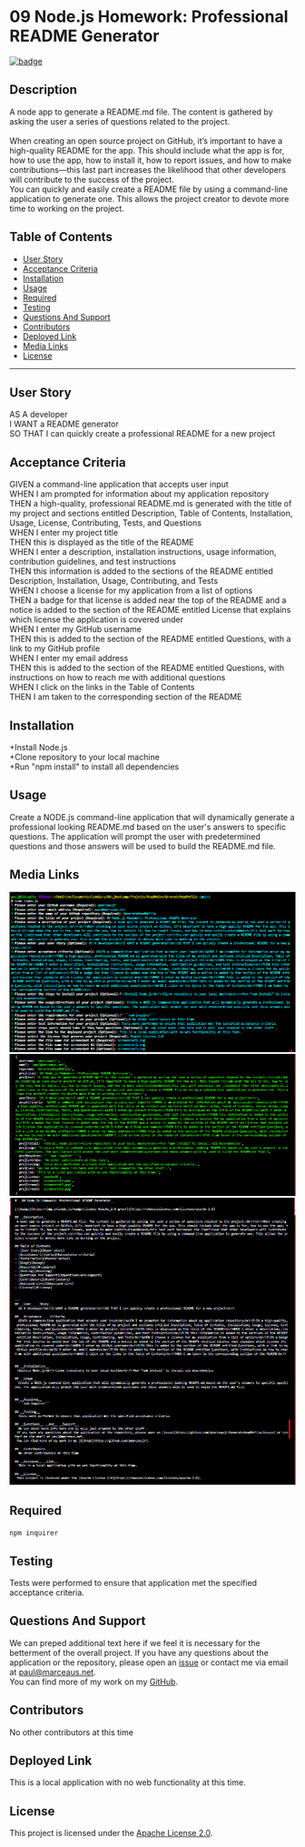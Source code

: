 
# __09 Node.js Homework: Professional README Generator__
[![badge](https://img.shields.io/badge/license-Apache_2.0-green)](https://choosealicense.com/licenses/apache-2.0)
## __Description__ 
 A node app to generate a README.md file. The content is gathered by asking the user a series of questions related to the project.<br/><br/>When creating an open source project on GitHub, it’s important to have a high-quality README for the app. This should include what the app is for, how to use the app, how to install it, how to report issues, and how to make contributions&mdash;this last part increases the likelihood that other developers will contribute to the success of the project.<br/>You can quickly and easily create a README file by using a command-line application to generate one. This allows the project creator to devote more time to working on the project.
## Table of Contents 
 - [User Story](#user-story) 
- [Acceptance Criteria](#acceptance-criteria) 
- [Installation](#installation) 
- [Usage](#usage) 
- [Required](#required) 
- [Testing](#testing) 
- [Questions And Support](#questions-and-support) 
- [Contributors](#contributors) 
- [Deployed Link](#deployed-link) 
- [Media Links](#media-links) 
- [License](#license) 

---
## __User__ __Story__ 
  AS A developer<br/>I WANT a README generator<br/>SO THAT I can quickly create a professional README for a new project<br/> 
## __Acceptance__ __Criteria__ 
  GIVEN a command-line application that accepts user input<br/>WHEN I am prompted for information about my application repository<br/>THEN a high-quality, professional README.md is generated with the title of my project and sections entitled Description, Table of Contents, Installation, Usage, License, Contributing, Tests, and Questions<br/>WHEN I enter my project title<br/>THEN this is displayed as the title of the README<br/>WHEN I enter a description, installation instructions, usage information, contribution guidelines, and test instructions<br/>THEN this information is added to the sections of the README entitled Description, Installation, Usage, Contributing, and Tests<br/>WHEN I choose a license for my application from a list of options<br/>THEN a badge for that license is added near the top of the README and a notice is added to the section of the README entitled License that explains which license the application is covered under<br/>WHEN I enter my GitHub username<br/>THEN this is added to the section of the README entitled Questions, with a link to my GitHub profile<br/>WHEN I enter my email address<br/>THEN this is added to the section of the README entitled Questions, with instructions on how to reach me with additional questions<br/>WHEN I click on the links in the Table of Contents<br/>THEN I am taken to the corresponding section of the README<br/>   
## __Installation__ 
 +Install Node.js<br/>+Clone repository to your local machine<br/>+Run "npm install" to install all dependencies  
## __Usage__ 
  Create a NODE.js command-line application that will dynamically generate a professional looking README.md based on the user's answers to specific questions. The application will prompt the user with predetermined questions and those answers will be used to build the README.md file.   
## __Media__ __Links__ 
  ![media file 1](./includes/images/screenshot1.png)  
  ![media file 2](./includes/images/screenshot2.png)  
  ![media file 3](./includes/images/screenshot3.png) 
## __Required__ 
  ```npm inquirer``` 
## __Testing__ 
  Tests were performed to ensure that application met the specified acceptance criteria.  
## __Questions__ __And__ __Support__ 
  We can preped additional text here if we feel it is necessary for the betterment of the overall project. 
 If you have any questions about the application or the repository, please open an [issue](https://github.com/pmarceaujr/GenerateReadMeFile/issues) or contact me via email at paul@marceaus.net.   
 You can find more of my work on my [GitHub](https://github.com/pmarceaujr).  
## __Contributors__ 
  No other contributors at this time   
## __Deployed__ __Link__ 
  This is a local application with no web functionality at this time. 
## __License__ 
 This project is licensed under the [Apache License 2.0](https://choosealicense.com/licenses/apache-2.0).   
